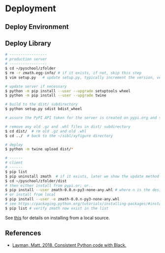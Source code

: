 # Deployment

## Deploy Environment

## Deploy Library 

```bash
# -----------------
# production server
# -----------------
$ cd ~/pyschool/zfolder
$ rm -r zmath.egg-info/ # if it exists, if not, skip this step
$ vim setup.py   # update setup.py, typically increment the version, version is here and possibly in the README.md

# update server if necessary
$ python -m pip install --user --upgrade setuptools wheel
$ python -m pip install --user --upgrade twine

# build to the dist/ subdirectory
$ python setup.py sdist bdist_wheel

# assure the PyPI API token for the server is created on pypi.org and saved on the server at ~/.pypirc

# remove any old .gz and .whl files in dist/ subdirectory
$ cd dist/  # rm old .gz and old .whl
$ cd ../  # back to the ~/sibl/xyfigure directory

# deploy
$ python -m twine upload dist/*

# ------
# client
# ------
$ pip list
$ pip uninstall zmath  # if it exists, later we show the update method alternative to uninstall
$ cd ~/pyschool/zfolder/dist
# then either install from pypi.or; or..
$ pip install --user zmath-0.0.n-py3-none-any.whl # where n is the desired version number
# or install from local
$ pip install --user -e zmath-0.0.n-py3-none-any.whl 
# see https://packaging.python.org/tutorials/installing-packages/#installing-from-a-local-src-tree
$ pip list # verify zmath now exist in the list
```

See [this](https://packaging.python.org/tutorials/installing-packages/#installing-from-a-local-src-tree) for details on installing from a local source.


## References

* [Layman, Matt.  2018.  Consistent Python code with Black.](https://www.mattlayman.com/blog/2018/python-code-black/)
